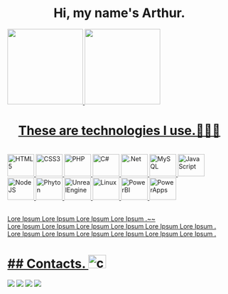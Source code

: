 <div align="center">
 <h1>Hi, my name's Arthur.</h1>
 </div>

 <div>
  <a href="https://github.com/Arthur0088">
  <img height="170em" src="https://github-readme-stats.vercel.app/api?username=Arthur0088&show_icons=true&theme=dark&include_all_commits=true&count_private=true"/>
  <img height="170em" src="https://github-readme-stats.vercel.app/api/top-langs/?username=Arthur0088&layout=compact&langs_count=7&theme=dark"/>
</div>

<div align="center">
<h1>These are technologies I use.👨🏽‍💻 </h1>
</div>
<div style="display: inline_block"><br/>    
    <img height="50" width="60" alt="HTML5" src="https://cdn.jsdelivr.net/gh/devicons/devicon/icons/html5/html5-original.svg" />
    <!-- HTML5  -->
    <img height="50" width="60" alt="CSS3" src="https://cdn.jsdelivr.net/gh/devicons/devicon/icons/css3/css3-original.svg" />   
    <!-- CSS3  -->       
    <img height="50" width="60" alt="PHP" src="https://cdn.jsdelivr.net/gh/devicons/devicon/icons/php/php-original.svg" />
    <!-- PHP  -->                   
    <img height="50" width="60" alt="C#"src="https://cdn.jsdelivr.net/gh/devicons/devicon/icons/csharp/csharp-original.svg" />
    <!-- C#  -->
    <img height="50" width="60" alt=".Net" src="https://cdn.jsdelivr.net/gh/devicons/devicon/icons/dotnetcore/dotnetcore-original.svg" />  
    <!-- .Net  -->         
    <img height="50" width="60"  alt="MySQL" src="https://cdn.jsdelivr.net/gh/devicons/devicon/icons/mysql/mysql-original-wordmark.svg" />          
    <!-- MySQL -->         
    <i height="50" width="60"  alt="SQL" class="devicon-microsoftsqlserver-plain-wordmark"></i>          
    <!-- SQLServer --> 
    <img height="50" width="60" alt="JavaScript" src="https://cdn.jsdelivr.net/gh/devicons/devicon/icons/javascript/javascript-original.svg" />
    <!-- JavaScript  -->
    <img height="50" width="60" alt="NodeJS" src="https://cdn.jsdelivr.net/gh/devicons/devicon/icons/nodejs/nodejs-original.svg" />      
    <!-- NodeJS  -->
    <img height="50" width="60" alt="Phyton"src="https://cdn.jsdelivr.net/gh/devicons/devicon/icons/python/python-original.svg" />
    <!-- Phyton  -->  
    <img height="50" width="60" alt="UnrealEngine" src="https://cdn.jsdelivr.net/gh/devicons/devicon/icons/unrealengine/unrealengine-original.svg" />   
    <!-- UnrealEngine  -->
    <!-- <img height="50" width="60" alt="Git" src="https://cdn.jsdelivr.net/gh/devicons/devicon/icons/git/git-original.svg" /> 
    <!-- Git  -->
    <!--<img height="50" width="60" alt="GitHub" src="https://cdn.jsdelivr.net/gh/devicons/devicon/icons/github/github-original.svg" />
    <!-- GitHub  -->            
    <img height="50" width="60" alt="Linux" src="https://cdn.jsdelivr.net/gh/devicons/devicon/icons/linux/linux-original.svg" />
    <!-- Linux -->
    <img height="50" width="60" alt="PowerBI" src="https://github.com/microsoft/PowerBI-Icons/blob/main/SVG/Power-BI.svg">
    <!-- PowerBI  -->
    <img height="50" width="60" alt="PowerApps" src="https://static.wikia.nocookie.net/logopedia/images/4/44/Microsoft_Power_Apps_%282020%29.svg/revision/latest?cb=20200929195935" height="96">
    <!-- PowerApps -->
</div><br/>

Lore Ipsum Lore Ipsum Lore Ipsum Lore Ipsum .~~ <br>
Lore Ipsum Lore Ipsum Lore Ipsum Lore Ipsum Lore Ipsum Lore Ipsum .<br>
Lore Ipsum Lore Ipsum Lore Ipsum Lore Ipsum Lore Ipsum Lore Ipsum .</br>




 <h1>## Contacts. <img height="30" width="40" alt="contact" src="https://github.com/FortAwesome/Font-Awesome/blob/6.x/svgs/regular/address-card.svg"></h1>
 </div>
<div>
<a href="https://www.linkedin.com/in/###########/"target="blank"><img src="https://img.shields.io/badge/LinkedIn-0077B5?style=for-the-badge&logo=linkedin&logoColor=white"></a>
<a href="https://instagram.com/###########"target="blank"><img src="https://img.shields.io/badge/Instagram-E4405F?style=for-the-badge&logo=instagram&logoColor=white"></a>
<a href="https://twitch.tv/##########"target="blank"><img src="https://img.shields.io/badge/Twitch-9146FF?style=for-the-badge&logo=twitch&logoColor=white"></a>
<a href="https://api.whatsapp.com/send?phone=5524999137123&text=Meu%20contato"target="blank"><img src="https://img.shields.io/badge/WhatsApp-25D366?style=for-the-badge&logo=whatsapp&logoColor=white"></a><br>
</div>
